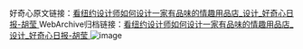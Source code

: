 好奇心原文链接：[看纽约设计师如何设计一家有品味的情趣用品店_设计_好奇心日报-胡莹 ](https://www.qdaily.com/articles/5696.html)
WebArchive归档链接：[看纽约设计师如何设计一家有品味的情趣用品店_设计_好奇心日报-胡莹 ](http://web.archive.org/web/20190623165319/https://www.qdaily.com/articles/5696.html)
![image](http://ww3.sinaimg.cn/large/007d5XDply1g3w8zq5eaej30u04b8b29)